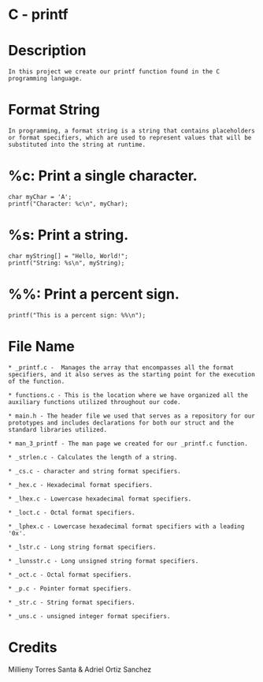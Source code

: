 #   C - printf

# Description

	In this project we create our printf function found in the C programming language.


# Format String

	In programming, a format string is a string that contains placeholders or format specifiers, which are used to represent values that will be substituted into the string at runtime.

# %c: Print a single character.

	char myChar = 'A';
	printf("Character: %c\n", myChar);


# %s: Print a string.

	char myString[] = "Hello, World!";
	printf("String: %s\n", myString);


# %%: Print a percent sign.

	printf("This is a percent sign: %%\n");


# File Name

	* _printf.c -  Manages the array that encompasses all the format specifiers, and it also serves as the starting point for the execution of the function. 

	* functions.c - This is the location where we have organized all the auxiliary functions utilized throughout our code.

	* main.h - The header file we used that serves as a repository for our prototypes and includes declarations for both our struct and the standard libraries utilized.

	* man_3_printf - The man page we created for our _printf.c function. 

	* _strlen.c - Calculates the length of a string.
	
	* _cs.c - character and string format specifiers.

	* _hex.c - Hexadecimal format specifiers.

	* _lhex.c - Lowercase hexadecimal format specifiers.

	* _loct.c - Octal format specifiers.

	* _lphex.c - Lowercase hexadecimal format specifiers with a leading '0x'.

	* _lstr.c - Long string format specifiers.

	* _lunsstr.c - Long unsigned string format specifiers.

	* _oct.c - Octal format specifiers.

	* _p.c - Pointer format specifiers.

	* _str.c - String format specifiers.

	* _uns.c - unsigned integer format specifiers.

# Credits

Millieny Torres Santa & Adriel Ortiz Sanchez
